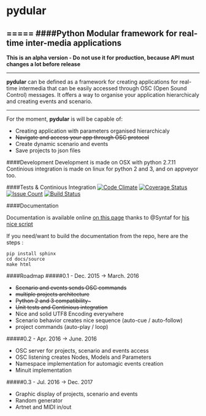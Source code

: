# pydular
=====
####Python Modular framework for real-time inter-media applications
---------------------------------------------------------------

**This is an alpha version - Do not use it for production, because API must changes a lot before release**

----------------------------------------------------

**pydular** can be defined as a framework for creating applications for real-time intermedia
that can be easily accessed through OSC (Open Sound Control) messages.
It offers a way to organise your application hierarchicaly and creating events and scenario.

----------------------------------------------------

For the moment, **pydular** is will be capable of:

-  Creating application with parameters organised hierarchicaly
-  ~~Navigate and access your app through OSC protocol~~
-  Create dynamic scenario and events
-  Save projects to json files

####Development
Development is made on OSX with python 2.7.11    
Continious integration is made on linux for python 2 and 3, and on appveyor too.    

####Tests & Continious Integration
[![Code Climate](https://codeclimate.com/github/PixelStereo/pydular/badges/gpa.svg)](https://codeclimate.com/github/PixelStereo/pydular)
[![Coverage Status](https://coveralls.io/repos/github/PixelStereo/pydular/badge.svg?branch=master)](https://coveralls.io/github/PixelStereo/pydular?branch=master)
[![Issue Count](https://codeclimate.com/github/PixelStereo/pydular/badges/issue_count.svg)](https://codeclimate.com/github/PixelStereo/pydular)
[![Build Status](https://travis-ci.org/PixelStereo/pydular.svg?branch=master)](https://travis-ci.org/PixelStereo/pydular)

####Documentation

Documentation is available online [on this page](http://pixelstereo.github.io/pydular) thanks to @Syntaf for [his nice script](https://github.com/Syntaf/travis-sphinx)

If you need/want to build the documentation from the repo, here are the steps : 

    pip install sphinx
    cd docs/source
    make html

####Roadmap
#####0.1 - Dec. 2015 -> March. 2016
* ~~Scenario and events sends OSC commands~~
* ~~multiple projects architecture~~
* ~~Python 2 and 3 compatibility~~~
* ~~Unit tests and Continious integration~~
* Nice and solid UTF8 Encoding everywhere
* Scenario behavior creates nice sequence (auto-cue / auto-follow)
* project commands (auto-play / loop)

#####0.2 - Apr. 2016 -> June. 2016
* OSC server for projects, scenario and events access
* OSC listening creates Nodes, Models and Parameters
* Namespace implementation for automagic events creation
* Minuit implementation

#####0.3 - Jul. 2016 -> Dec. 2017
* Graphic display of projects, scenario and events
* Random generator
* Artnet and MIDI in/out

